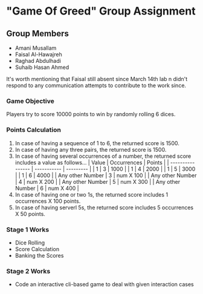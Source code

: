 # "Game Of Greed" Group Assignment

## Group Members

- Amani Musallam
- Faisal Al-Hawajreh
- Raghad Abdulhadi
- Suhaib Hasan Ahmed

It's worth mentioning that Faisal still absent since March 14th lab n didn't respond to any communication attempts to contribute to the work since.

### Game Objective

Players try to score 10000 points to win by randomly rolling 6 dices.

### Points Calculation

1. In case of having a sequence of 1 to 6, the returned score is 1500.
2. In case of having any three pairs, the returned score is 1500.
3. In case of having several occurrences of a number, the returned score includes a value as follows...
    |       Value      | Occurrences |   Points  |
    | ---------------- | ----------- | --------- |
    |        1         |      3      |   1000    |
    |        1         |      4      |   2000    |
    |        1         |      5      |   3000    |
    |        1         |      6      |   4000    |
    | Any other Number |      3      | num X 100 |
    | Any other Number |      4      | num X 200 |
    | Any other Number |      5      | num X 300 |
    | Any other Number |      6      | num X 400 |
4. In case of having one or two 1s, the returned score includes 1 occurrences X 100 points.
5. In case of having serverl 5s, the returned score includes 5 occurrences X 50 points.

### Stage 1 Works

- Dice Rolling
- Score Calculation
- Banking the Scores

### Stage 2 Works

- Code an interactive cli-based game to deal with given interaction cases
